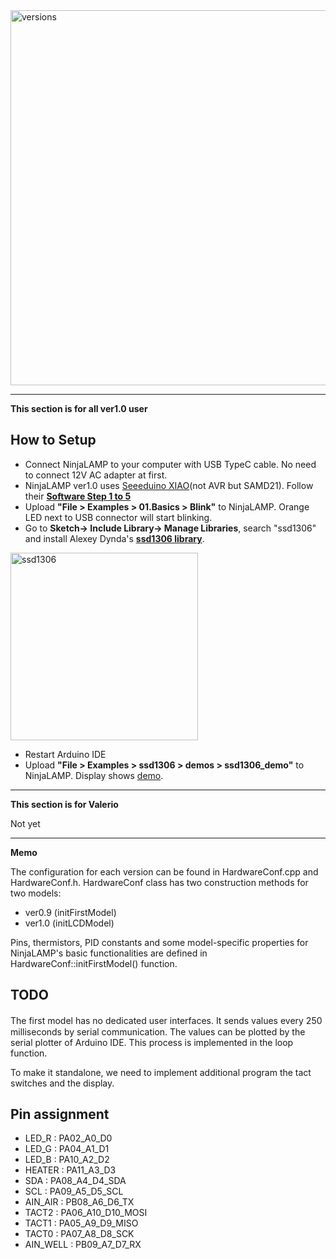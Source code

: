 <img src="https://raw.githubusercontent.com/hisashin/NinjaLAMP/master/images/versions.png" alt="versions" width="600">

---
**This section is for all ver1.0 user**

## How to Setup

* Connect NinjaLAMP to your computer with USB TypeC cable. No need to connect 12V AC adapter at first.
* NinjaLAMP ver1.0 uses [Seeeduino XIAO](https://wiki.seeedstudio.com/Seeeduino-XIAO/)(not AVR but SAMD21). Follow their **[Software Step 1 to 5](https://wiki.seeedstudio.com/Seeeduino-XIAO/#software)**
* Upload **"File > Examples > 01.Basics > Blink"** to NinjaLAMP. Orange LED next to USB connector will start blinking.
* Go to **Sketch-> Include Library-> Manage Libraries**, search "ssd1306" and install Alexey Dynda's **[ssd1306 library](https://github.com/lexus2k/ssd1306)**.

<img src="https://raw.githubusercontent.com/hisashin/NinjaLAMP/master/images/ssd1306.png" alt="ssd1306" width="300">

* Restart Arduino IDE
* Upload **"File > Examples > ssd1306 > demos > ssd1306_demo"** to NinjaLAMP. Display shows [demo](https://github.com/lexus2k/ssd1306/blob/master/examples/demos/ssd1306_demo/ssd1306_demo.ino).

---
**This section is for Valerio**

Not yet

---
**Memo**

The configuration for each version can be found in HardwareConf.cpp and HardwareConf.h.
HardwareConf class has two construction methods for two models:

* ver0.9 (initFirstModel)
* ver1.0 (initLCDModel)

Pins, thermistors, PID constants and some model-specific properties for NinjaLAMP's basic functionalities are defined in HardwareConf::initFirstModel() function.

## TODO

The first model has no dedicated user interfaces. It sends values every 250　milliseconds by serial communication.
The values can be plotted by the serial plotter of Arduino IDE. This process is implemented in the loop function.

To make it standalone, we need to implement additional program the tact switches and the display.

## Pin assignment

* LED_R : PA02_A0_D0
* LED_G : PA04_A1_D1
* LED_B : PA10_A2_D2
* HEATER : PA11_A3_D3
* SDA : PA08_A4_D4_SDA
* SCL : PA09_A5_D5_SCL
* AIN_AIR : PB08_A6_D6_TX
* TACT2 : PA06_A10_D10_MOSI
* TACT1 : PA05_A9_D9_MISO
* TACT0 : PA07_A8_D8_SCK
* AIN_WELL : PB09_A7_D7_RX
